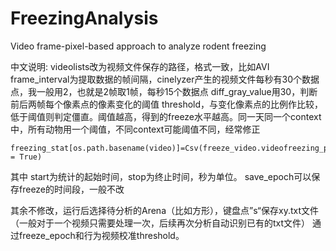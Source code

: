 # FreezingAnalysis
Video frame-pixel-based approach to analyze rodent freezing

中文说明:
videolists改为视频文件保存的路径，格式一致，比如AVI
frame_interval为提取数据的帧间隔，cinelyzer产生的视频文件每秒有30个数据点，我一般用2，也就是2帧取1帧，每秒15个数据点
diff_gray_value用30，判断前后两帧每个像素点的像素变化的阈值
threshold，与变化像素点的比例作比较，低于阈值则判定僵直。阈值越高，得到的freeze水平越高。同一天同一个context中，所有动物用一个阈值，不同context可能阈值不同，经常修正

    freezing_stat[os.path.basename(video)]=Csv(freeze_video.videofreezing_path).freezing_percentage(threshold=threshold,start=0,stop=182,show_detail=True,save_epoch = True)
其中 start为统计的起始时间，stop为终止时间，秒为单位。
save_epoch可以保存freeze的时间段，一般不改

其余不修改，运行后选择待分析的Arena（比如方形），键盘点”s“保存xy.txt文件（一般对于一个视频只需要处理一次，后续再次分析自动识别已有的txt文件）
通过freeze_epoch和行为视频校准threshold。
